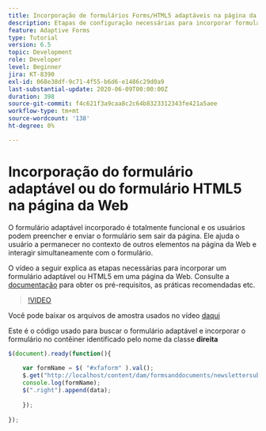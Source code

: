 ```yaml
---
title: Incorporação de formulários Forms/HTML5 adaptáveis na página da Web
description: Etapas de configuração necessárias para incorporar formulários do Adaptive Forms ou HTML5 em uma página da Web que não seja do AEM.
feature: Adaptive Forms
type: Tutorial
version: 6.5
topic: Development
role: Developer
level: Beginner
jira: KT-8390
exl-id: 068e38df-9c71-4f55-b6d6-e1486c29d0a9
last-substantial-update: 2020-06-09T00:00:00Z
duration: 398
source-git-commit: f4c621f3a9caa8c2c64b8323312343fe421a5aee
workflow-type: tm+mt
source-wordcount: '138'
ht-degree: 0%

---
```


# Incorporação do formulário adaptável ou do formulário HTML5 na página da Web

O formulário adaptável incorporado é totalmente funcional e os usuários podem preencher e enviar o formulário sem sair da página. Ele ajuda o usuário a permanecer no contexto de outros elementos na página da Web e interagir simultaneamente com o formulário.

O vídeo a seguir explica as etapas necessárias para incorporar um formulário adaptável ou HTML5 em uma página da Web.
Consulte a [documentação](https://experienceleague.adobe.com/docs/experience-manager-65/forms/adaptive-forms-basic-authoring/embed-adaptive-form-external-web-page.html) para obter os pré-requisitos, as práticas recomendadas etc.
>[!VIDEO](https://video.tv.adobe.com/v/335893?quality=12&learn=on)

Você pode baixar os arquivos de amostra usados no vídeo [daqui](assets/embedding-af-web-page.zip)

Este é o código usado para buscar o formulário adaptável e incorporar o formulário no contêiner identificado pelo nome da classe **direita**

```javascript
$(document).ready(function(){
  
    var formName = $( "#xfaform" ).val();
    $.get("http://localhost/content/dam/formsanddocuments/newslettersubscription/jcr:content?wcmmode=disabled", function(data, status){
    console.log(formName);
    $(".right").append(data);
      
    });
  
});
```
